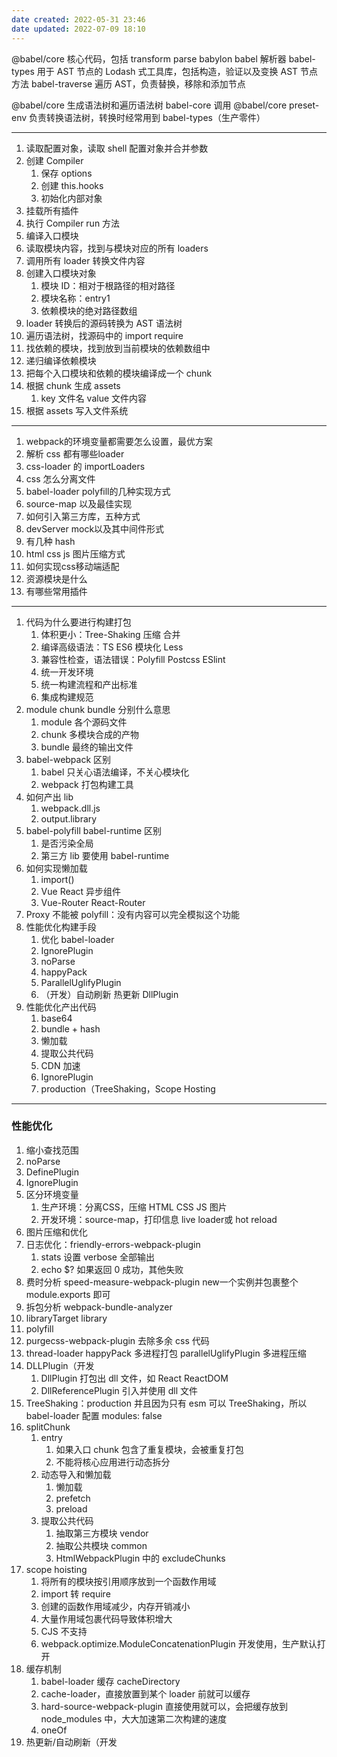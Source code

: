 ```yaml
---
date created: 2022-05-31 23:46
date updated: 2022-07-09 18:10
---
```


@babel/core 核心代码，包括 transform parse
babylon babel 解析器
babel-types 用于 AST 节点的 Lodash 式工具库，包括构造，验证以及变换 AST 节点方法
babel-traverse 遍历 AST，负责替换，移除和添加节点

@babel/core 生成语法树和遍历语法树
babel-core 调用 @babel/core
preset-env 负责转换语法树，转换时经常用到 babel-types（生产零件）

---

1. 读取配置对象，读取 shell 配置对象并合并参数
2. 创建 Compiler
   1. 保存 options
   2. 创建 this.hooks
   3. 初始化内部对象
3. 挂载所有插件
4. 执行 Compiler run 方法
5. 编译入口模块
6. 读取模块内容，找到与模块对应的所有 loaders
7. 调用所有 loader 转换文件内容
8. 创建入口模块对象
   1. 模块 ID：相对于根路径的相对路径
   2. 模块名称：entry1
   3. 依赖模块的绝对路径数组
9. loader 转换后的源码转换为 AST 语法树
10. 遍历语法树，找源码中的 import require
11. 找依赖的模块，找到放到当前模块的依赖数组中
12. 递归编译依赖模块
13. 把每个入口模块和依赖的模块编译成一个 chunk
14. 根据 chunk 生成 assets
    1. key 文件名 value 文件内容
15. 根据 assets 写入文件系统

---

1. webpack的环境变量都需要怎么设置，最优方案
2. 解析 css 都有哪些loader
3. css-loader 的 importLoaders
4. css 怎么分离文件
5. babel-loader polyfill的几种实现方式
6. source-map 以及最佳实现
7. 如何引入第三方库，五种方式
8. devServer mock以及其中间件形式
9. 有几种 hash
10. html css js 图片压缩方式
11. 如何实现css移动端适配
12. 资源模块是什么
13. 有哪些常用插件

---

1. 代码为什么要进行构建打包
   1. 体积更小：Tree-Shaking 压缩 合并
   2. 编译高级语法：TS ES6 模块化 Less
   3. 兼容性检查，语法错误：Polyfill Postcss ESlint
   4. 统一开发环境
   5. 统一构建流程和产出标准
   6. 集成构建规范
2. module chunk bundle 分别什么意思
   1. module 各个源码文件
   2. chunk 多模块合成的产物
   3. bundle 最终的输出文件
3. babel-webpack 区别
   1. babel 只关心语法编译，不关心模块化
   2. webpack 打包构建工具
4. 如何产出 lib
   1. webpack.dll.js
   2. output.library
5. babel-polyfill babel-runtime 区别
   1. 是否污染全局
   2. 第三方 lib 要使用 babel-runtime
6. 如何实现懒加载
   1. import()
   2. Vue React 异步组件
   3. Vue-Router React-Router
7. Proxy 不能被 polyfill：没有内容可以完全模拟这个功能
8. 性能优化构建手段
   1. 优化 babel-loader
   2. IgnorePlugin
   3. noParse
   4. happyPack
   5. ParallelUglifyPlugin
   6. （开发）自动刷新 热更新 DllPlugin
9. 性能优化产出代码
   1. base64
   2. bundle + hash
   3. 懒加载
   4. 提取公共代码
   5. CDN 加速
   6. IgnorePlugin
   7. production（TreeShaking，Scope Hosting

---

### 性能优化

1. 缩小查找范围
2. noParse
3. DefinePlugin
4. IgnorePlugin
5. 区分环境变量
   1. 生产环境：分离CSS，压缩 HTML CSS JS 图片
   2. 开发环境：source-map，打印信息 live loader或 hot reload
6. 图片压缩和优化
7. 日志优化：friendly-errors-webpack-plugin
   1. stats 设置 verbose 全部输出
   2. echo $? 如果返回 0 成功，其他失败
8. 费时分析 speed-measure-webpack-plugin new一个实例并包裹整个 module.exports 即可
9. 拆包分析 webpack-bundle-analyzer
10. libraryTarget library
11. polyfill
12. purgecss-webpack-plugin 去除多余 css 代码
13. thread-loader happyPack 多进程打包 parallelUglifyPlugin 多进程压缩
14. DLLPlugin（开发
    1. DllPlugin 打包出 dll 文件，如 React ReactDOM
    2. DllReferencePlugin 引入并使用 dll 文件
15. TreeShaking：production 并且因为只有 esm 可以 TreeShaking，所以 babel-loader 配置  modules: false
16. splitChunk
    1. entry
       1. 如果入口 chunk 包含了重复模块，会被重复打包
       2. 不能将核心应用进行动态拆分
    2. 动态导入和懒加载
       1. 懒加载
       2. prefetch
       3. preload
    3. 提取公共代码
       1. 抽取第三方模块 vendor
       2. 抽取公共模块 common
       3. HtmlWebpackPlugin 中的 excludeChunks
17. scope hoisting
    1. 将所有的模块按引用顺序放到一个函数作用域
    2. import 转 require
    3. 创建的函数作用域减少，内存开销减小
    4. 大量作用域包裹代码导致体积增大
    5. CJS 不支持
    6. webpack.optimize.ModuleConcatenationPlugin 开发使用，生产默认打开
18. 缓存机制
    1. babel-loader 缓存 cacheDirectory
    2. cache-loader，直接放置到某个 loader 前就可以缓存
    3. hard-source-webpack-plugin 直接使用就可以，会把缓存放到 node_modules 中，大大加速第二次构建的速度
    4. oneOf
19. 热更新/自动刷新（开发
